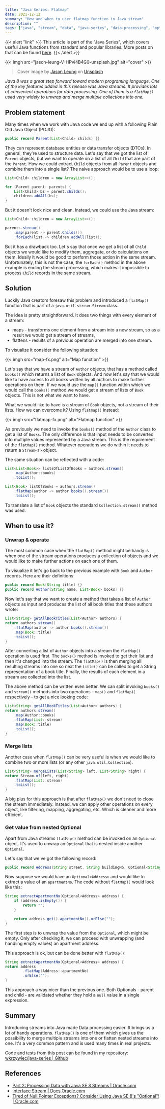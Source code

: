 ```yaml
---
title: "Java Series: Flatmap"
date: 2021-12-12
summary: "How and when to user flatmap function in Java stream"
description: ""
tags: ["java", "stream", "data", "java-series", "data-processing", "optional", "basic"]
---
```


{{< alert "link" >}}
This article is part of the "Java Series", which covers useful Java functions from standard and popular libraries. More posts on that can be found [here](https://wkrzywiec.is-a.dev/tags/java-series/).
{{< /alert >}}

{{< imgh src="jason-leung-V-HPvi4B4G0-unsplash.jpg" alt="cover" >}}

> Cover image by [Jason Leung](https://unsplash.com/@ninjason) on [Unsplash](https://unsplash.com)

*Java 8 was a great step forward toward modern programing language. One of the key features added in this release was Java streams. It provides lots of convenient operations for data processing. One of them is a `flatMap()` used very widely to unwrap and merge multiple collections into one.*

## Problem statement

Many times when we work with Java code we end up with a following Plain Old Java Object (POJO):

```java
public record Parent(List<Child> childs) {}
```
They can represent database entities or data transfer objects (DTOs). In general, they're used to structure data. Let's say that we got the list of `Parent` objects, but we want to operate on a list of all `Child` that are part of the `Parent`. How we could extract `Child` objects from all `Parent` objects and combine them into a single list? The naive approach would be to use a loop:

```java
List<Child> children = new ArrayList<>();

for (Parent parent: parents) {
    List<Child> bs = parent.childs();
    children.addAll(bs);
}
```

But it doesn't look nice and clean. Instead, we could use the Java stream:

```java
List<Child> children = new ArrayList<>();

parents.stream()
    .map(parent -> parent.Childs())
    .forEach(list -> children.addAll(list));
```

But it has a drawback too. Let's say that once we get a list of all `Child` objects we would like to modify them, aggregate, or do calculations on them. Ideally it would be good to perform those action in the same stream. Unfortunately, this is not the case, the `forEach()` method in the above example is ending the stream processing, which makes it impossible to process `Child` records in the same stream.

## Solution

Luckily Java creators foresaw this problem and introduced a `flatMap()` function that is part of a `java.util.stream.Stream` class.

The idea is pretty straightforward. It does two things with every element of a stream:

* maps - transforms one element from a stream into a new stream, so as a result we would get a stream of streams,
* flattens - results of a previous operation are merged into one stream.

To visualize it consider the following situation:

{{< imgh src="map-fx.png" alt="Map function" >}}

Let's say that we have a stream of `Author` objects, that has a method called `books()` which returns a list of `Book` objects. And now let's say that we would like to have access to all books written by all authors to make further operations on them. If we would use the `map()` function within which we would call the `books()` method we would get a stream of lists of `Book` objects. This is not what we want to have. 

What we would like to have is a stream of `Book` objects, not a stream of their lists. How we can overcome it? Using `flatmap()` instead:

{{< imgh src="flatmap-fx.png" alt="Flatmap function" >}}

As previously we need to invoke the `books()` method of the `Author` class to get a list of `Books`. The only difference is that input needs to be converted into multiple values represented by a Java stream. This is the requirement of the `flatMap()` method. Whatever operations we do within it needs to return a `Stream<T>` object.

The same situation can be reflected with a code:

```java
List<List<Book>> listsOfListOfBooks = authors.stream()
    .map(Author::books)
    .toList();

List<Book> listOfBooks = authors.stream()
    .flatMap(author -> author.books().stream())
    .toList();
```

To translate a list of `Book` objects the standard `Collection.stream()` method was used.


## When to use it?

### Unwrap & operate

The most common case when the `flatMap()` method might be handy is when one of the stream operations produces a collection of objects and we would like to make further actions on each one of them. 

To visualize it let's go back to the previous example with `Book` and `Author` records. Here are their definitions:


```java
public record Book(String title) {}
public record Author(String name, List<Book> books) {}
```

Now let's say that we want to create a method that takes a list of `Author` objects as input and produces the list of all book titles that these authors wrote:


```java
List<String> getAllBookTitles(List<Author> authors) {
return authors.stream()
    .flatMap(author -> author.books().stream())
    .map(Book::title)
    .toList();
}
```

After converting a list of `Author` objects into a stream the `flatMap()` operation is used first. The `books()` method is invoked to get their list and then it's changed into the stream. The `flatMap()` is then merging all resulting streams into one so next the `title()` can be called to get a String representation of a book title. Finally, the results of each element in a stream are collected into the list.

The above method can be written even better. We can split invoking `books()` and `stream()` methods into two operations - `map()` and `flatMap()` respectively - to get a nice looking code: 

```java
List<String> getAllBookTitles(List<Author> authors) {
return authors.stream()
    .map(Author::books)
    .flatMap(List::stream)
    .map(Book::title)
    .toList();
}
```

### Merge lists

Another case when `flatMap()` can be very useful is when we would like to combine two or more lists (or any other `java.util.Collection`).

```java
List<String> mergeLists(List<String> left, List<String> right) {
return Stream.of(left, right)
    .flatMap(List::stream)
    .toList();
}
```

A big plus for this approach is that after `flatMap()` we don't need to close the stream immediately. Instead, we can apply other operations on every object, like filtering, mapping, aggregating, etc. Which is cleaner and more efficient.

### Get value from nested Optional

Apart from Java streams `flatMap()` method can be invoked on an `Optional` object. It's used to unwrap an `Optional` that is nested inside another `Optional`. 

Let's say that we've got the following record:

```java
public record Address(String street, String buildingNo, Optional<String> apartmentNo) {}
```

Now suppose we would have an `Optional<Address>` and would like to extract a value of an `apartmentNo`. The code without `flatMap()` would look like this:

```java
String extractApartmentNo(Optional<Address> address) {
    if (address.isEmpty()) {
        return "";
    }

    return address.get().apartmentNo().orElse("");
}
```

The first step is to unwrap the value from the `Optional`, which might be empty. Only after checking it, we can proceed with unwrapping (and handling empty values) an apartment address. 

This approach is ok, but can be done better with `flatMap()`:

```java
String extractApartmentNo(Optional<Address> address) {
return address
        .flatMap(Address::apartmentNo)
        .orElse("");
}
```

This approach a way nicer than the previous one. Both Optionals - parent and child - are validated whether they hold a `null` value in a single expression. 

## Summary

Introducing streams into Java made Data processing easier. It brings us a lot of handy operations. `flatMap()` is one of them which gives us the possibility to merge multiple streams into one or flatten nested streams into one. It's a very common pattern and is used many times in real projects.

Code and tests from this post can be found in my repository: [wkrzywiec/java-series | Github](https://github.com/wkrzywiec/java-series) 

## References

* [Part 2: Processing Data with Java SE 8 Streams | Oracle.com](https://www.oracle.com/java/technologies/architect-streams-pt2.html)
* [Interface Stream<T> | Docs Oracle.com](https://docs.oracle.com/javase/8/docs/api/java/util/stream/Stream.html#flatMap-java.util.function.Function-)
* [Tired of Null Pointer Exceptions? Consider Using Java SE 8's "Optional"! | Oracle.com](https://www.oracle.com/technical-resources/articles/java/java8-optional.html)
